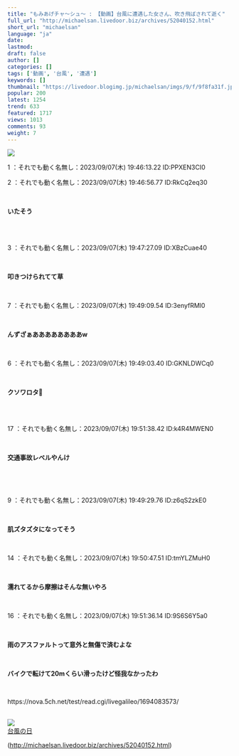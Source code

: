 ```yaml
---
title: "もみあげチャ〜シュ〜 : 【動画】台風に遭遇した女さん、吹き飛ばされて逝く"
full_url: "http://michaelsan.livedoor.biz/archives/52040152.html"
short_url: "michaelsan"
language: "ja"
date: 
lastmod: 
draft: false
author: []
categories: []
tags: ['動画', '台風', '遭遇']
keywords: []
thumbnail: "https://livedoor.blogimg.jp/michaelsan/imgs/9/f/9f8fa31f.jpg"
popular: 200
latest: 1254
trend: 633
featured: 1717
views: 1013
comments: 93
weight: 7
---
```


![](https://livedoor.blogimg.jp/michaelsan/imgs/9/f/9f8fa31f.jpg)

<div><p>1 ：それでも動く名無し：2023/09/07(木) 19:46:13.22 ID:PPXEN3CI0</p><p>2 ：それでも動く名無し：2023/09/07(木) 19:46:56.77 ID:RkCq2eq30</p><br><p><b>いたそう<br></b><br></p><br><p>3 ：それでも動く名無し：2023/09/07(木) 19:47:27.09 ID:XBzCuae40</p><br><b><p>叩きつけられてて草 </p></b><br><p>7 ：それでも動く名無し：2023/09/07(木) 19:49:09.54 ID:3enyfRMl0</p><br><b><p>んずざぁああああああああw </p></b><br><p>6 ：それでも動く名無し：2023/09/07(木) 19:49:03.40 ID:GKNLDWCq0</p><br><b><p>クソワロタ🤣 </p><br></b><br><p>17 ：それでも動く名無し：2023/09/07(木) 19:51:38.42 ID:k4R4MWEN0</p><br><p><b><p>交通事故レベルやんけ </p></b></p><p><br></p><br><p>9 ：それでも動く名無し：2023/09/07(木) 19:49:29.76 ID:z6qS2zkE0</p><br><b><p>肌ズタズタになってそう</p></b> <br><p>14 ：それでも動く名無し：2023/09/07(木) 19:50:47.51 ID:tmYLZMuH0</p><br><b><p>濡れてるから摩擦はそんな無いやろ </p></b><br><p>16 ：それでも動く名無し：2023/09/07(木) 19:51:36.14 ID:9S6S6Y5a0</p><br><p><b><p>雨のアスファルトって意外と無傷で済むよな</p></b></p><p><b><p><br></p></b></p><b><p>バイクで転けて20mくらい滑ったけど怪我なかったわ </p></b><br><p>https://nova.5ch.net/test/read.cgi/livegalileo/1694083573/</p><br><a target='_blank' href='http://www.amazon.co.jp/o/ASIN/4091846009/tsukihoshibul-22/'><img border='0' src='https://m.media-amazon.com/images/P/4091846009.01._SCLZZZZZZZ_SX500_.jpg'><br>台風の日</a> <br clear='all'> <p id='a6850dc6aefc0d5bbff2bea180d92d89'> </p> <p id='a6850dc6aefc0d5bbff2bea180d92d89'> </p> <p class='alistcloud-container-6795'></p> </div>

(http://michaelsan.livedoor.biz/archives/52040152.html)
